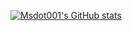 

[![Msdot001's GitHub stats](https://github-readme-stats.vercel.app/api?username=Msdot001)](https://github.com/Msdot001/github-readme-stats)
